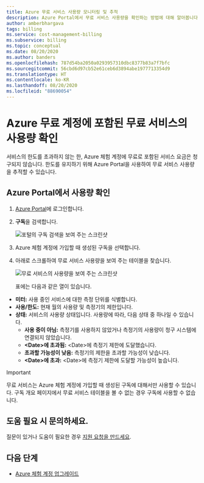 ```yaml
---
title: Azure 무료 서비스 사용량 모니터링 및 추적
description: Azure Portal에서 무료 서비스 사용량을 확인하는 방법에 대해 알아봅니다. 서비스 한도를 넘지 않는 이상 체험 계정에 포함된 서비스에 대한 요금이 청구되지 않습니다.
author: amberbhargava
tags: billing
ms.service: cost-management-billing
ms.subservice: billing
ms.topic: conceptual
ms.date: 08/20/2020
ms.author: banders
ms.openlocfilehash: 787d54ba2050a0293957310dbc8377b83a7f7bfc
ms.sourcegitcommit: 56cbd6d97cb52e61ceb6d3894abe1977713354d9
ms.translationtype: HT
ms.contentlocale: ko-KR
ms.lasthandoff: 08/20/2020
ms.locfileid: "88690054"
---
```

# <a name="check-usage-of-free-services-included-with-your-azure-free-account"></a>Azure 무료 계정에 포함된 무료 서비스의 사용량 확인

서비스의 한도를 초과하지 않는 한, Azure 체험 계정에 무료로 포함된 서비스 요금은 청구되지 않습니다. 한도를 유지하기 위해 Azure Portal을 사용하여 무료 서비스 사용량을 추적할 수 있습니다.

## <a name="check-usage-in-the-azure-portal"></a>Azure Portal에서 사용량 확인

1.  [Azure Portal](https://portal.azure.com)에 로그인합니다.

2.  **구독**을 검색합니다.

    ![포털의 구독 검색을 보여 주는 스크린샷](./media/check-free-service-usage/billing-search-subscriptions.png)

3.  Azure 체험 계정에 가입할 때 생성된 구독을 선택합니다.

4.  아래로 스크롤하여 무료 서비스 사용량을 보여 주는 테이블을 찾습니다.

    ![무료 서비스의 사용량을 보여 주는 스크린샷](./media/check-free-service-usage/subscription-usage-free-services.png)

    표에는 다음과 같은 열이 있습니다.

* **미터:** 사용 중인 서비스에 대한 측정 단위를 식별합니다.
* **사용/한도:** 현재 월의 사용량 및 측정기의 제한입니다.
* **상태:** 서비스의 사용량 상태입니다. 사용량에 따라, 다음 상태 중 하나일 수 있습니다.
  * **사용 중이 아님:** 측정기를 사용하지 않았거나 측정기의 사용량이 청구 시스템에 연결되지 않았습니다.
  * **\<Date>에 초과됨:** \<Date>에 측정기 제한에 도달했습니다.
  * **초과할 가능성이 낮음:** 측정기의 제한을 초과할 가능성이 낮습니다.
  * **\<Date>에 초과:** \<Date>에 측정기 제한에 도달할 가능성이 높습니다.

> [!IMPORTANT]
>
> 무료 서비스는 Azure 체험 계정에 가입할 때 생성된 구독에 대해서만 사용할 수 있습니다. 구독 개요 페이지에서 무료 서비스 테이블을 볼 수 없는 경우 구독에 사용할 수 없습니다.

## <a name="need-help-contact-us"></a>도움 필요 시 문의하세요.

질문이 있거나 도움이 필요한 경우 [지원 요청을 만드세요](https://go.microsoft.com/fwlink/?linkid=2083458).

## <a name="next-steps"></a>다음 단계
- [Azure 체험 계정 업그레이드](upgrade-azure-subscription.md)
